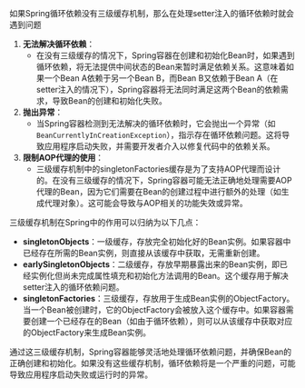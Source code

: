 如果Spring循环依赖没有三级缓存机制，那么在处理setter注入的循环依赖时就会遇到问题

1. **无法解决循环依赖**：
   - 在没有三级缓存的情况下，Spring容器在创建和初始化Bean时，如果遇到循环依赖，将无法提供中间状态的Bean来暂时满足依赖关系。这意味着如果一个Bean A依赖于另一个Bean B，而Bean B又依赖于Bean A（在setter注入的情况下），Spring容器将无法同时满足这两个Bean的依赖需求，导致Bean的创建和初始化失败。
2. **抛出异常**：
   - 当Spring容器检测到无法解决的循环依赖时，它会抛出一个异常（如`BeanCurrentlyInCreationException`），指示存在循环依赖问题。这将导致应用程序启动失败，并需要开发者介入以修复代码中的依赖关系。
3. **限制AOP代理的使用**：
   - 三级缓存机制中的singletonFactories缓存是为了支持AOP代理而设计的。在没有三级缓存的情况下，Spring容器可能无法正确地处理需要AOP代理的Bean，因为它们需要在Bean的创建过程中进行额外的处理（如生成代理对象）。这可能会导致与AOP相关的功能失效或异常。

三级缓存机制在Spring中的作用可以归纳为以下几点：

- **singletonObjects**：一级缓存，存放完全初始化好的Bean实例。如果容器中已经存在所需的Bean实例，则直接从该缓存中获取，无需重新创建。
- **earlySingletonObjects**：二级缓存，存放早期暴露出来的Bean实例，即已经实例化但尚未完成属性填充和初始化方法调用的Bean。这个缓存用于解决setter注入的循环依赖问题。
- **singletonFactories**：三级缓存，存放用于生成Bean实例的ObjectFactory。当一个Bean被创建时，它的ObjectFactory会被放入这个缓存中。如果容器需要创建一个已经存在的Bean（如由于循环依赖），则可以从该缓存中获取对应的ObjectFactory来生成Bean实例。

通过这三级缓存机制，Spring容器能够灵活地处理循环依赖问题，并确保Bean的正确创建和初始化。如果没有这些缓存机制，循环依赖将是一个严重的问题，可能导致应用程序启动失败或运行时的异常。
